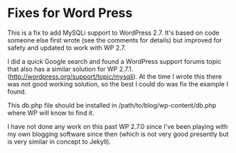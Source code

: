 Fixes for Word Press
====================

This is a fix to add MySQLi support to WordPress 2.7.  It's based on code someone else first wrote (see the comments for details) but improved for safety and updated to work with WP 2.7.

I did a quick Google search and found a WordPress support forums topic that also has a similar solution for WP 2.7.1. (http://wordpress.org/support/topic/mysqli).  At the time I wrote this there was not good working solution, so the best I could do was fix the example I found.

This db.php file should be installed in /path/to/blog/wp-content/db.php where WP will know to find it.

I have not done any work on this past WP 2.7.0 since I've been playing with my own blogging software since then (which is not very good presently but is very similar in concept to Jekyll).

